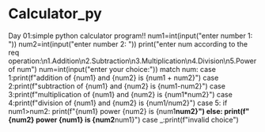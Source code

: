 # Calculator_py
Day 01:simple python calculator program!!
num1=int(input("enter number 1: "))
num2=int(input("enter number 2: "))
print("enter num according to the req operation:\n1.Addition\n2.Subtraction\n3.Multiplication\n4.Division\n5.Power of num")
num=int(input("enter your choice:"))
match num:
    case 1:print(f"addition of {num1} and {num2} is {num1 + num2}")
    case 2:print(f"subtraction of {num1} and {num2} is {num1-num2}")
    case 3:print(f"multiplication of {num1} and {num2} is                {num1*num2}") 
    case 4:print(f"division of {num1} and {num2} is {num1/num2}")
    case 5:
             if num1>num2:
                print(f"{num1} power {num2} is {num1**num2}")
             else:
                print(f"{num2} power {num1} is {num2**num1}")
    case _:print(f"invalid choice")  
    
    
